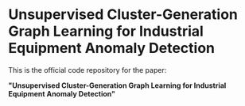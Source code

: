 # Unsupervised Cluster-Generation Graph Learning for Industrial Equipment Anomaly Detection
This is the official code repository for the paper:

**​​"Unsupervised Cluster-Generation Graph Learning for Industrial Equipment Anomaly Detection"​**
